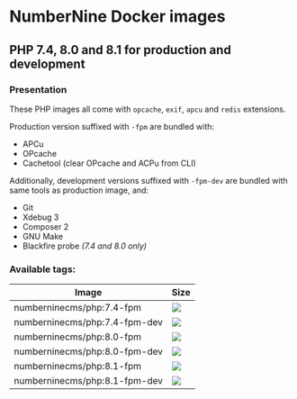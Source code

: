 # NumberNine Docker images

## PHP 7.4, 8.0 and 8.1 for production and development

### Presentation

These PHP images all come with `opcache`, `exif`, `apcu` and `redis` extensions.

Production version suffixed with `-fpm` are bundled with:

* APCu
* OPcache
* Cachetool (clear OPcache and ACPu from CLI)

Additionally, development versions suffixed with `-fpm-dev` are bundled with same tools as production image, and:

* Git
* Xdebug 3
* Composer 2
* GNU Make
* Blackfire probe _(7.4 and 8.0 only)_

### Available tags:

| Image  | Size |
| ------ | ---- |
| numberninecms/php:7.4-fpm     | [![](https://img.shields.io/docker/image-size/numberninecms/php/7.4-fpm)](https://hub.docker.com/r/numberninecms/php)     |
| numberninecms/php:7.4-fpm-dev | [![](https://img.shields.io/docker/image-size/numberninecms/php/7.4-fpm-dev)](https://hub.docker.com/r/numberninecms/php) |
| numberninecms/php:8.0-fpm     | [![](https://img.shields.io/docker/image-size/numberninecms/php/8.0-fpm)](https://hub.docker.com/r/numberninecms/php)     |
| numberninecms/php:8.0-fpm-dev | [![](https://img.shields.io/docker/image-size/numberninecms/php/8.0-fpm-dev)](https://hub.docker.com/r/numberninecms/php) |
| numberninecms/php:8.1-fpm     | [![](https://img.shields.io/docker/image-size/numberninecms/php/8.1-fpm)](https://hub.docker.com/r/numberninecms/php)     |
| numberninecms/php:8.1-fpm-dev | [![](https://img.shields.io/docker/image-size/numberninecms/php/8.1-fpm-dev)](https://hub.docker.com/r/numberninecms/php) |
